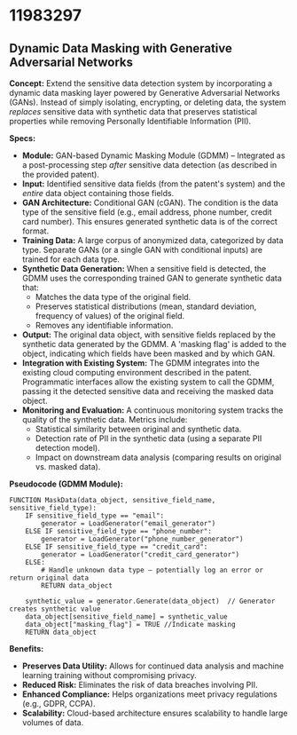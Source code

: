# 11983297

## Dynamic Data Masking with Generative Adversarial Networks

**Concept:** Extend the sensitive data detection system by incorporating a dynamic data masking layer powered by Generative Adversarial Networks (GANs). Instead of simply isolating, encrypting, or deleting data, the system *replaces* sensitive data with synthetic data that preserves statistical properties while removing Personally Identifiable Information (PII).

**Specs:**

*   **Module:** GAN-based Dynamic Masking Module (GDMM) – Integrated as a post-processing step *after* sensitive data detection (as described in the provided patent).
*   **Input:**  Identified sensitive data fields (from the patent's system) and the *entire* data object containing those fields.
*   **GAN Architecture:** Conditional GAN (cGAN). The condition is the data type of the sensitive field (e.g., email address, phone number, credit card number). This ensures generated synthetic data is of the correct format.
*   **Training Data:** A large corpus of anonymized data, categorized by data type.  Separate GANs (or a single GAN with conditional inputs) are trained for each data type.
*   **Synthetic Data Generation:**  When a sensitive field is detected, the GDMM uses the corresponding trained GAN to generate synthetic data that:
    *   Matches the data type of the original field.
    *   Preserves statistical distributions (mean, standard deviation, frequency of values) of the original field.
    *   Removes any identifiable information.
*   **Output:**  The original data object, with sensitive fields replaced by the synthetic data generated by the GDMM.  A 'masking flag' is added to the object, indicating which fields have been masked and by which GAN.
*   **Integration with Existing System:** The GDMM integrates into the existing cloud computing environment described in the patent.  Programmatic interfaces allow the existing system to call the GDMM, passing it the detected sensitive data and receiving the masked data object.
*   **Monitoring and Evaluation:** A continuous monitoring system tracks the quality of the synthetic data. Metrics include:
    *   Statistical similarity between original and synthetic data.
    *   Detection rate of PII in the synthetic data (using a separate PII detection model).
    *   Impact on downstream data analysis (comparing results on original vs. masked data).

**Pseudocode (GDMM Module):**

```
FUNCTION MaskData(data_object, sensitive_field_name, sensitive_field_type):
    IF sensitive_field_type == "email":
        generator = LoadGenerator("email_generator")
    ELSE IF sensitive_field_type == "phone_number":
        generator = LoadGenerator("phone_number_generator")
    ELSE IF sensitive_field_type == "credit_card":
        generator = LoadGenerator("credit_card_generator")
    ELSE:
        # Handle unknown data type – potentially log an error or return original data
        RETURN data_object

    synthetic_value = generator.Generate(data_object)  // Generator creates synthetic value
    data_object[sensitive_field_name] = synthetic_value
    data_object["masking_flag"] = TRUE //Indicate masking
    RETURN data_object
```

**Benefits:**

*   **Preserves Data Utility:** Allows for continued data analysis and machine learning training without compromising privacy.
*   **Reduced Risk:** Eliminates the risk of data breaches involving PII.
*   **Enhanced Compliance:**  Helps organizations meet privacy regulations (e.g., GDPR, CCPA).
*   **Scalability:** Cloud-based architecture ensures scalability to handle large volumes of data.
